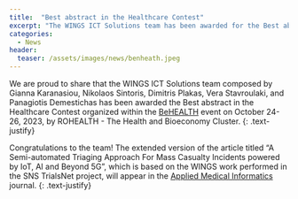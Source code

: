 ```yaml
---
title:  "Best abstract in the Healthcare Contest"
excerpt: "The WINGS ICT Solutions team has been awarded for the Best abstract in the Healthcare Contest within the BeHEALTH"
categories: 
  - News
header:
  teaser: /assets/images/news/benheath.jpeg
---
```


We are proud to share that the WINGS ICT Solutions team composed by Gianna Karanasiou, Nikolaos Sintoris, Dimitris Plakas, Vera Stavroulaki, and Panagiotis Demestichas has been awarded the Best abstract in the Healthcare Contest organized within the [BeHEALTH](https://behealth-2023.b2match.io/) event on October 24-26, 2023, by ROHEALTH - The Health and Bioeconomy Cluster.
{: .text-justify}

Congratulations to the team! The extended version of the article titled “A Semi-automated Triaging Approach For Mass Casualty Incidents powered by IoT, AI and Beyond 5G”, which is based on the WINGS work performed in the SNS TrialsNet project, will appear in the [Applied Medical Informatics](https://ami.info.umfcluj.ro/index.php/AMI) journal.
{: .text-justify}

